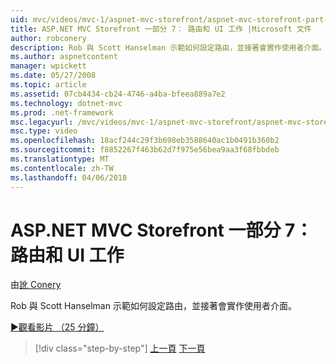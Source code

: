 ```yaml
---
uid: mvc/videos/mvc-1/aspnet-mvc-storefront/aspnet-mvc-storefront-part-7-routing-and-ui-work
title: ASP.NET MVC Storefront 一部分 7： 路由和 UI 工作 |Microsoft 文件
author: robconery
description: Rob 與 Scott Hanselman 示範如何設定路由，並接著會實作使用者介面。
ms.author: aspnetcontent
manager: wpickett
ms.date: 05/27/2008
ms.topic: article
ms.assetid: 07cb4434-cb24-4746-a4ba-bfeea889a7e2
ms.technology: dotnet-mvc
ms.prod: .net-framework
msc.legacyurl: /mvc/videos/mvc-1/aspnet-mvc-storefront/aspnet-mvc-storefront-part-7-routing-and-ui-work
msc.type: video
ms.openlocfilehash: 18acf244c29f3b698eb3588640ac1b0491b360b2
ms.sourcegitcommit: f8852267f463b62d7f975e56bea9aa3f68fbbdeb
ms.translationtype: MT
ms.contentlocale: zh-TW
ms.lasthandoff: 04/06/2018
---
```

<a name="aspnet-mvc-storefront-part-7-routing-and-ui-work"></a>ASP.NET MVC Storefront 一部分 7： 路由和 UI 工作
====================
由[訛 Conery](https://github.com/robconery)

Rob 與 Scott Hanselman 示範如何設定路由，並接著會實作使用者介面。

[&#9654;觀看影片 （25 分鐘）](https://channel9.msdn.com/Blogs/ASP-NET-Site-Videos/aspnet-mvc-storefront-part-7-routing-and-ui-work)

> [!div class="step-by-step"]
> [上一頁](aspnet-mvc-storefront-part-6-finishing-the-repository-and-initial-ui-work.md)
> [下一頁](aspnet-mvc-storefront-part-8-testing-controllers-iteration-1-complete.md)
